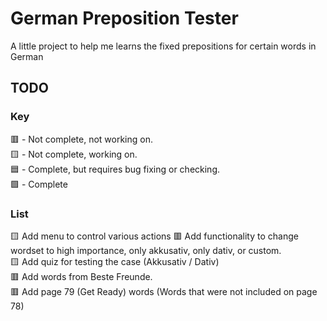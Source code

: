 # German Preposition Tester
A little project to help me learns the fixed prepositions for certain words in German

## TODO
### Key
🟥 - Not complete, not working on.\
🟨 - Not complete, working on.\
🟦 - Complete, but requires bug fixing or checking.\
🟩 - Complete

### List
🟨 Add menu to control various actions
🟥 Add functionality to change wordset to high importance, only akkusativ, only dativ, or custom.\
🟨 Add quiz for testing the case (Akkusativ / Dativ)\
🟥 Add words from Beste Freunde.\
🟥 Add page 79 (Get Ready) words (Words that were not included on page 78)
